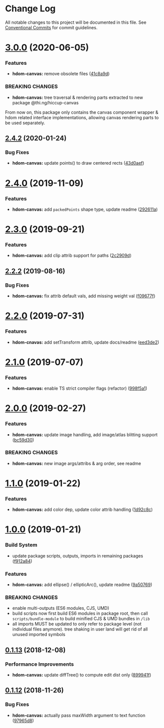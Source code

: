 #  Change Log 

All notable changes to this project will be documented in this file. See [Conventional Commits](https://conventionalcommits.org) for commit guidelines. 

#  [3.0.0](https://github.com/thi-ng/umbrella/compare/@thi.ng/hdom-canvas@2.4.26...@thi.ng/hdom-canvas@3.0.0) (2020-06-05) 

###  Features 

- **hdom-canvas:** remove obsolete files ([41c8a9d](https://github.com/thi-ng/umbrella/commit/41c8a9d696211b13bde358dae431f110ab7b4be5)) 

###  BREAKING CHANGES 

- **hdom-canvas:** tree traversal & rendering parts extracted to new package @thi.ng/hiccup-canvas 

From now on, this package only contains the canvas component wrapper & hdom related interface implementations, allowing canvas rendering parts to be used separately. 

##  [2.4.2](https://github.com/thi-ng/umbrella/compare/@thi.ng/hdom-canvas@2.4.1...@thi.ng/hdom-canvas@2.4.2) (2020-01-24) 

###  Bug Fixes 

- **hdom-canvas:** update points() to draw centered rects ([43d0aef](https://github.com/thi-ng/umbrella/commit/43d0aef0db1e536fe9a13c757f05ce3b93fd0aba)) 

#  [2.4.0](https://github.com/thi-ng/umbrella/compare/@thi.ng/hdom-canvas@2.3.1...@thi.ng/hdom-canvas@2.4.0) (2019-11-09) 

###  Features 

- **hdom-canvas:** add `packedPoints` shape type, update readme ([292611a](https://github.com/thi-ng/umbrella/commit/292611a44d1a661dcad4c293863517cac3791f28)) 

#  [2.3.0](https://github.com/thi-ng/umbrella/compare/@thi.ng/hdom-canvas@2.2.4...@thi.ng/hdom-canvas@2.3.0) (2019-09-21) 

###  Features 

- **hdom-canvas:** add clip attrib support for paths ([2c2909d](https://github.com/thi-ng/umbrella/commit/2c2909d)) 

##  [2.2.2](https://github.com/thi-ng/umbrella/compare/@thi.ng/hdom-canvas@2.2.1...@thi.ng/hdom-canvas@2.2.2) (2019-08-16) 

###  Bug Fixes 

- **hdom-canvas:** fix attrib default vals, add missing weight val ([f09677f](https://github.com/thi-ng/umbrella/commit/f09677f)) 

#  [2.2.0](https://github.com/thi-ng/umbrella/compare/@thi.ng/hdom-canvas@2.1.2...@thi.ng/hdom-canvas@2.2.0) (2019-07-31) 

###  Features 

- **hdom-cnavas:** add setTransform attrib, update docs/readme ([eed3de2](https://github.com/thi-ng/umbrella/commit/eed3de2)) 

#  [2.1.0](https://github.com/thi-ng/umbrella/compare/@thi.ng/hdom-canvas@2.0.18...@thi.ng/hdom-canvas@2.1.0) (2019-07-07) 

###  Features 

- **hdom-canvas:** enable TS strict compiler flags (refactor) ([998f5a1](https://github.com/thi-ng/umbrella/commit/998f5a1)) 

#  [2.0.0](https://github.com/thi-ng/umbrella/compare/@thi.ng/hdom-canvas@1.1.6...@thi.ng/hdom-canvas@2.0.0) (2019-02-27) 

###  Features 

- **hdom-canvas:** update image handling, add image/atlas blitting support ([bc59d30](https://github.com/thi-ng/umbrella/commit/bc59d30)) 

###  BREAKING CHANGES 

- **hdom-canvas:** new image args/attribs & arg order, see readme 

#  [1.1.0](https://github.com/thi-ng/umbrella/compare/@thi.ng/hdom-canvas@1.0.1...@thi.ng/hdom-canvas@1.1.0) (2019-01-22) 

###  Features 

- **hdom-canvas:** add color dep, update color attrib handling ([1d92c8c](https://github.com/thi-ng/umbrella/commit/1d92c8c)) 

#  [1.0.0](https://github.com/thi-ng/umbrella/compare/@thi.ng/hdom-canvas@0.1.20...@thi.ng/hdom-canvas@1.0.0) (2019-01-21) 

###  Build System 

- update package scripts, outputs, imports in remaining packages ([f912a84](https://github.com/thi-ng/umbrella/commit/f912a84)) 

###  Features 

- **hdom-canvas:** add ellipse() / ellipticArc(), update readme ([9a50769](https://github.com/thi-ng/umbrella/commit/9a50769)) 

###  BREAKING CHANGES 

- enable multi-outputs (ES6 modules, CJS, UMD) 
- build scripts now first build ES6 modules in package root, then call   `scripts/bundle-module` to build minified CJS & UMD bundles in `/lib` 
- all imports MUST be updated to only refer to package level   (not individual files anymore). tree shaking in user land will get rid of   all unused imported symbols 

##  [0.1.13](https://github.com/thi-ng/umbrella/compare/@thi.ng/hdom-canvas@0.1.12...@thi.ng/hdom-canvas@0.1.13) (2018-12-08) 

###  Performance Improvements 

- **hdom-canvas:** update diffTree() to compute edit dist only ([899941f](https://github.com/thi-ng/umbrella/commit/899941f)) 

##  [0.1.12](https://github.com/thi-ng/umbrella/compare/@thi.ng/hdom-canvas@0.1.11...@thi.ng/hdom-canvas@0.1.12) (2018-11-26) 

###  Bug Fixes 

- **hdom-canvas:** actually pass maxWidth argument to text function ([97965d8](https://github.com/thi-ng/umbrella/commit/97965d8)) 

